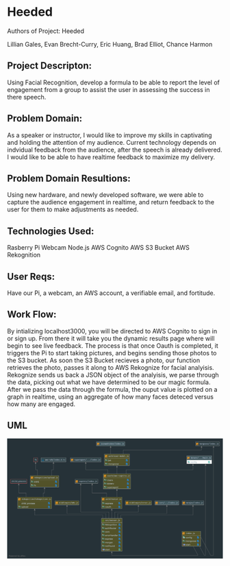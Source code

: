 # Heeded

Authors of Project: Heeded

Lillian Gales, Evan Brecht-Curry, Eric Huang, Brad Elliot, Chance Harmon

## Project Descripton:
Using Facial Recognition, develop a formula to be able to report the level of engagement from a group to assist the user in assessing the success in there speech.

## Problem Domain:
As a speaker or instructor, I would like to improve my skills in captivating and holding the attention of my audience. Current technology depends on indvidual feedback from the audience, after the speech is already delivered. I would like to be able to have realtime feedback to maximize my delivery.

## Problem Domain Resultions:
Using new hardware, and newly developed software, we were able to capture the audience engagement in realtime, and return feedback to the user for them to make adjustments as needed.

## Technologies Used:
Rasberry Pi
Webcam
Node.js
AWS Cognito
AWS S3 Bucket
AWS Rekognition

## User Reqs:
Have our Pi, a webcam, an AWS account, a verifiable email, and fortitude.

## Work Flow:
By intializing localhost3000, you will be directed to AWS Cognito to sign in or sign up. From there it will take you the dynamic results page where will begin to see live feedback. The process is that once Oauth is completed, it triggers the Pi to start taking pictures, and begins sending those photos to the S3 bucket. As soon the S3 Bucket recieves a photo, our function retrieves the photo, passes it along to AWS Rekognize for facial analyisis. Rekognize sends us back a JSON object of the analyisis, we parse through the data, picking out what we have determined to be our magic formula. After we pass the data through the formula, the ouput value is plotted on a graph in realtime, using an aggregate of how many faces deteced versus how many are engaged.

 ## UML
![UML](uml.png)


